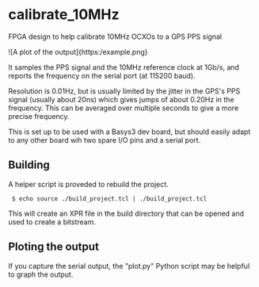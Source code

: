 # calibrate_10MHz

FPGA design to help calibrate 10MHz OCXOs to a GPS PPS signal

![A plot of the output]{https:/example.png}

It samples the PPS signal and the 10MHz reference clock at 1Gb/s, 
and reports the frequency on the serial port (at 115200 baud).

Resolution is 0.01Hz, but is usually limited by the jitter in the 
GPS's PPS signal (usually about 20ns) which gives jumps of about 
0.20Hz in the frequency. This can be averaged over multiple seconds
to give a more precise frequency.

This is set up to be used with a Basys3 dev board, but should easily
adapt to any other board wih two spare I/O pins and a serial port.

## Building
A helper script is proveded to rebuild the project. 

     $ echo source ./build_project.tcl | ./build_project.tcl

This will create an XPR file in the build directory that can be
opened and used to create a bitstream.

## Ploting the output
If you capture the serial output, the "plot.py" Python script may 
be helpful to graph the output.
